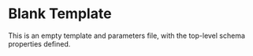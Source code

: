 # Blank Template

This is an empty template and parameters file, with the top-level schema properties defined.
